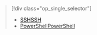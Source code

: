 > [!div class="op_single_selector"]
> * [<span data-ttu-id="d722a-101">SSH</span><span class="sxs-lookup"><span data-stu-id="d722a-101">SSH</span></span>](../articles/hdinsight/hdinsight-hadoop-mahout-linux-mac.md)
> * [<span data-ttu-id="d722a-102">PowerShell</span><span class="sxs-lookup"><span data-stu-id="d722a-102">PowerShell</span></span>](../articles/hdinsight/hdinsight-mahout.md)
> 
> 

